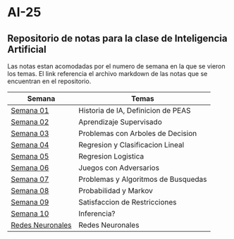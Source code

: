 # AI-25
## Repositorio de notas para la clase de Inteligencia Artificial

Las notas estan acomodadas por el numero de semana en la que se vieron los temas. El link referencia el archivo markdown de las notas que se encuentran en el repositorio.

| Semana        							                                     | Temas         |
| ------------------------------------------------------------------------------ | ------------- |
| [Semana 01](https://github.com/fco-p-dc/AI-25/blob/main/semana01.md)           | Historia de IA, Definicion de PEAS |
| [Semana 02](https://github.com/fco-p-dc/AI-25/blob/main/semana02.md)           | Aprendizaje Supervisado |
| [Semana 03](https://github.com/fco-p-dc/AI-25/blob/main/Semana03.md)           | Problemas con Arboles de Decision |
| [Semana 04](https://github.com/fco-p-dc/AI-25/blob/main/Semana04.md)           | Regresion y Clasificacion Lineal |
| [Semana 05](https://github.com/fco-p-dc/AI-25/blob/main/Semana05.md)           | Regresion Logistica |
| [Semana 06](https://github.com/fco-p-dc/AI-25/blob/main/Semana06.md)           | Juegos con Adversarios |
| [Semana 07](https://github.com/fco-p-dc/AI-25/blob/main/NotasBusquedas.md)     | Problemas y Algoritmos de Busquedas |
| [Semana 08](https://github.com/fco-p-dc/AI-25/blob/main/Semana08.md)           | Probabilidad y Markov |
| [Semana 09](https://github.com/fco-p-dc/AI-25/blob/main/Semana09.md)           | Satisfaccion de Restricciones |
| [Semana 10](https://github.com/fco-p-dc/AI-25/blob/main/Semana10.md)           | Inferencia? |
| [Redes Neuronales](https://github.com/fco-p-dc/AI-25/blob/main/Redes.md)       | Redes Neuronales |
